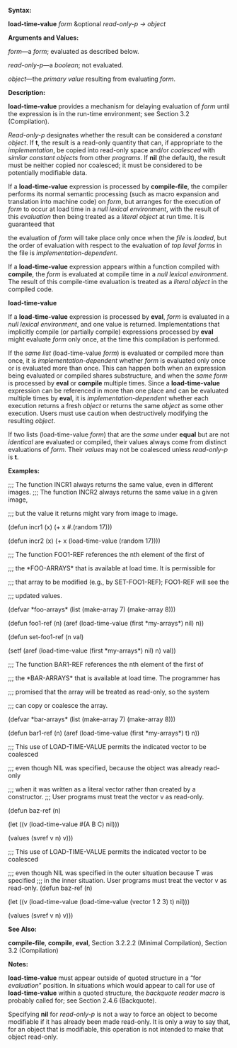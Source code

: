  

**Syntax:** 

**load-time-value** *form* &optional *read-only-p → object* 

**Arguments and Values:** 

*form*—a *form*; evaluated as described below. 

*read-only-p*—a *boolean*; not evaluated. 

*object*—the *primary value* resulting from evaluating *form*. 

**Description:** 

**load-time-value** provides a mechanism for delaying evaluation of *form* until the expression is in the run-time environment; see Section 3.2 (Compilation). 

*Read-only-p* designates whether the result can be considered a *constant object*. If **t**, the result is a read-only quantity that can, if appropriate to the *implementation*, be copied into read-only space and/or *coalesced* with *similar constant objects* from other *programs*. If **nil** (the default), the result must be neither copied nor coalesced; it must be considered to be potentially modifiable data. 

If a **load-time-value** expression is processed by **compile-file**, the compiler performs its normal semantic processing (such as macro expansion and translation into machine code) on *form*, but arranges for the execution of *form* to occur at load time in a *null lexical environment*, with the result of this *evaluation* then being treated as a *literal object* at run time. It is guaranteed that 

the evaluation of *form* will take place only once when the *file* is *loaded*, but the order of evaluation with respect to the evaluation of *top level forms* in the file is *implementation-dependent*. 

If a **load-time-value** expression appears within a function compiled with **compile**, the *form* is evaluated at compile time in a *null lexical environment*. The result of this compile-time evaluation is treated as a *literal object* in the compiled code.  



**load-time-value** 

If a **load-time-value** expression is processed by **eval**, *form* is evaluated in a *null lexical environment*, and one value is returned. Implementations that implicitly compile (or partially compile) expressions processed by **eval** might evaluate *form* only once, at the time this compilation is performed. 

If the *same list* (load-time-value *form*) is evaluated or compiled more than once, it is *implementation-dependent* whether *form* is evaluated only once or is evaluated more than once. This can happen both when an expression being evaluated or compiled shares substructure, and when the *same form* is processed by **eval** or **compile** multiple times. Since a **load-time-value** expression can be referenced in more than one place and can be evaluated multiple times by **eval**, it is *implementation-dependent* whether each execution returns a fresh *object* or returns the same *object* as some other execution. Users must use caution when destructively modifying the resulting *object*. 

If two lists (load-time-value *form*) that are the *same* under **equal** but are not *identical* are evaluated or compiled, their values always come from distinct evaluations of *form*. Their *values* may not be coalesced unless *read-only-p* is **t**. 

**Examples:** 

;;; The function INCR1 always returns the same value, even in different images. ;;; The function INCR2 always returns the same value in a given image, 

;;; but the value it returns might vary from image to image. 

(defun incr1 (x) (+ x #.(random 17))) 

(defun incr2 (x) (+ x (load-time-value (random 17)))) 

;;; The function FOO1-REF references the nth element of the first of 

;;; the \*FOO-ARRAYS\* that is available at load time. It is permissible for 

;;; that array to be modified (e.g., by SET-FOO1-REF); FOO1-REF will see the 

;;; updated values. 

(defvar \*foo-arrays\* (list (make-array 7) (make-array 8))) 

(defun foo1-ref (n) (aref (load-time-value (first \*my-arrays\*) nil) n)) 

(defun set-foo1-ref (n val) 

(setf (aref (load-time-value (first \*my-arrays\*) nil) n) val)) 

;;; The function BAR1-REF references the nth element of the first of 

;;; the \*BAR-ARRAYS\* that is available at load time. The programmer has 

;;; promised that the array will be treated as read-only, so the system 

;;; can copy or coalesce the array. 

(defvar \*bar-arrays\* (list (make-array 7) (make-array 8))) 

(defun bar1-ref (n) (aref (load-time-value (first \*my-arrays\*) t) n)) 

;;; This use of LOAD-TIME-VALUE permits the indicated vector to be coalesced 

;;; even though NIL was specified, because the object was already read-only 

;;; when it was written as a literal vector rather than created by a constructor. ;;; User programs must treat the vector v as read-only. 

(defun baz-ref (n)  



(let ((v (load-time-value #(A B C) nil))) 

(values (svref v n) v))) 

;;; This use of LOAD-TIME-VALUE permits the indicated vector to be coalesced 

;;; even though NIL was specified in the outer situation because T was specified ;;; in the inner situation. User programs must treat the vector v as read-only. (defun baz-ref (n) 

(let ((v (load-time-value (load-time-value (vector 1 2 3) t) nil))) 

(values (svref v n) v))) 

**See Also:** 

**compile-file**, **compile**, **eval**, Section 3.2.2.2 (Minimal Compilation), Section 3.2 (Compilation) 

**Notes:** 

**load-time-value** must appear outside of quoted structure in a “for *evaluation*” position. In situations which would appear to call for use of **load-time-value** within a quoted structure, the *backquote reader macro* is probably called for; see Section 2.4.6 (Backquote). 

Specifying **nil** for *read-only-p* is not a way to force an object to become modifiable if it has already been made read-only. It is only a way to say that, for an object that is modifiable, this operation is not intended to make that object read-only. 

